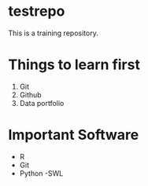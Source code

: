 # testrepo
This is a training repository.

# Things to learn first

1. Git
2. Github  
3. Data portfolio

# Important Software

- R
- Git
- Python
-SWL
